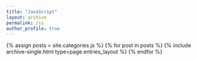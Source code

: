 ```yaml
---
title: "JavaScript"
layout: archive
permalink: /js
author_profile: true
---
```


{% assign posts = site.categories.js %}
{% for post in posts %} {% include archive-single.html type=page.entries_layout %} {% endfor %}

